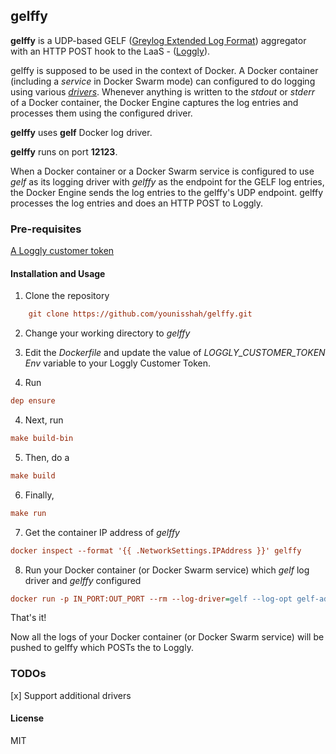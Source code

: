 ## gelffy

**gelffy** is a UDP-based GELF ([Greylog Extended Log Format](http://docs.graylog.org/en/2.2/pages/gelf.html)) aggregator with an HTTP POST hook to the LaaS - ([Loggly](https://www.loggly.com)).

gelffy is supposed to be used in the context of Docker. A Docker container (including a *service* in Docker Swarm mode) can configured to do logging using various *[drivers](https://docs.docker.com/config/containers/logging/configure/#supported-logging-drivers)*. Whenever anything
is written to the *stdout* or *stderr* of a Docker container, the Docker Engine captures the log entries and processes them using the configured driver.

 **gelffy** uses **gelf** Docker log driver.

 **gelffy** runs on port **12123**.

When a Docker container or a Docker Swarm service is configured to use *gelf* as its logging driver with *gelffy* as the endpoint for the GELF log entries,
the Docker Engine sends the log entries to the gelffy's UDP endpoint. gelffy processes the log entries and does an HTTP POST to Loggly.

### Pre-requisites

[A Loggly customer token](https://www.loggly.com/docs/logging-setup/)


#### Installation and Usage

1) Clone the repository
```ini
    git clone https://github.com/younisshah/gelffy.git
```

2) Change your working directory to *gelffy*

3) Edit the *Dockerfile* and update the value of *LOGGLY_CUSTOMER_TOKEN Env* variable to your Loggly Customer Token.

3) Run
```ini
dep ensure
```

4) Next, run
```ini
make build-bin
```

5) Then, do a
```ini
make build
```

6) Finally,
```ini
make run
```

7) Get the container IP address of *gelffy*
```ini
docker inspect --format '{{ .NetworkSettings.IPAddress }}' gelffy
```

8) Run your Docker container (or Docker Swarm service) which *gelf* log driver and *gelffy* configured
```ini
docker run -p IN_PORT:OUT_PORT --rm --log-driver=gelf --log-opt gelf-address=udp://GELFFY_CONTAINER_IP_ADDRESS:12123 --log-opt gelf-compression-type=none IMAGE_NAME:TAG
```

That's it!

Now all the logs of your Docker container (or Docker Swarm service) will be pushed to gelffy which POSTs the to Loggly.

### TODOs
[x] Support additional drivers


#### License

MIT